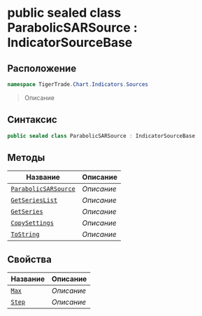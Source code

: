 
# public sealed class ParabolicSARSource : IndicatorSourceBase
## Расположение
```csharp
namespace TigerTrade.Chart.Indicators.Sources
```



> Описание

## Синтаксис
```csharp
public sealed class ParabolicSARSource : IndicatorSourceBase
```


## Методы
| Название | Описание |
| --- | --- |
| [`ParabolicSARSource`](./ParabolicSARSource.cs/Методы/ParabolicSARSource.md) | *Описание* |
| [`GetSeriesList`](./ParabolicSARSource.cs/Методы/GetSeriesList.md) | *Описание* |
| [`GetSeries`](./ParabolicSARSource.cs/Методы/GetSeries.md) | *Описание* |
| [`CopySettings`](./ParabolicSARSource.cs/Методы/CopySettings.md) | *Описание* |
| [`ToString`](./ParabolicSARSource.cs/Методы/ToString.md) | *Описание* |

## Свойства
| Название | Описание |
| --- | --- |
| [`Max`](./ParabolicSARSource.cs/Свойства/Max.md) | *Описание* |
| [`Step`](./ParabolicSARSource.cs/Свойства/Step.md) | *Описание* |




